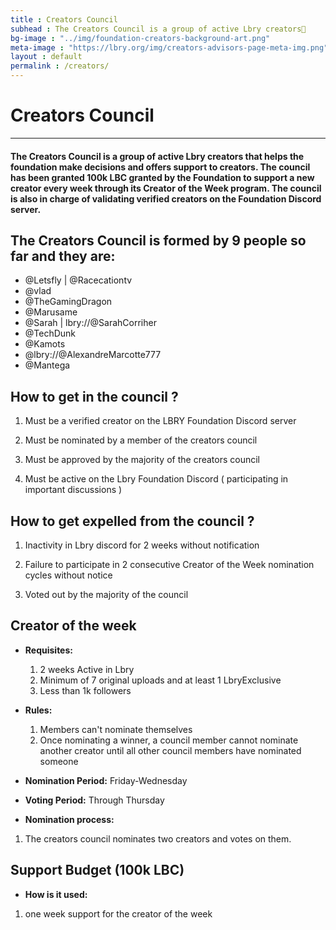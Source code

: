 ```yaml
---
title : Creators Council
subhead : The Creators Council is a group of active Lbry creators🎥
bg-image : "../img/foundation-creators-background-art.png"
meta-image : "https://lbry.org/img/creators-advisors-page-meta-img.png"
layout : default
permalink : /creators/
---
```


# Creators Council 
---
#### The Creators Council is a group of active Lbry creators that helps the foundation make decisions and offers support to creators. The council has been granted 100k LBC granted by the Foundation to support a new creator every week through its Creator of the Week program. The council is also in charge of validating verified creators on the Foundation Discord server.


## The Creators Council is formed by 9 people so far and they are:

- @Letsfly | @Racecationtv
- @vlad
- @TheGamingDragon
- @Marusame
- @Sarah | lbry://@SarahCorriher 
- @TechDunk
- @Kamots
- @lbry://@AlexandreMarcotte777
- @Mantega

## How to get in the council ?

1. Must be a verified creator on the LBRY Foundation Discord server

2. Must be nominated by a member of the creators council

3. Must be approved by the majority of the creators council

4. Must be active on the Lbry Foundation Discord ( participating in important discussions )

## How to get expelled from the council ?

1. Inactivity in Lbry discord for 2 weeks without notification

2. Failure to participate in 2 consecutive Creator of the Week nomination cycles without notice

3. Voted out by the majority of the council

## Creator of the week
 
- **Requisites:** 

  1. 2 weeks Active in Lbry
  2. Minimum of 7 original uploads and at least 1 LbryExclusive
  3. Less than 1k followers

- **Rules:**
 
  1. Members can't nominate themselves
  2. Once nominating a winner, a council member cannot nominate another creator until all other council members have nominated someone

 - **Nomination Period:** Friday-Wednesday 
 - **Voting Period:** Through Thursday

 - **Nomination process:**

  1. The creators council nominates two creators and votes on them.

## Support Budget (100k LBC) 

  - **How is it used:** 

  1. one week support for the creator of the week

